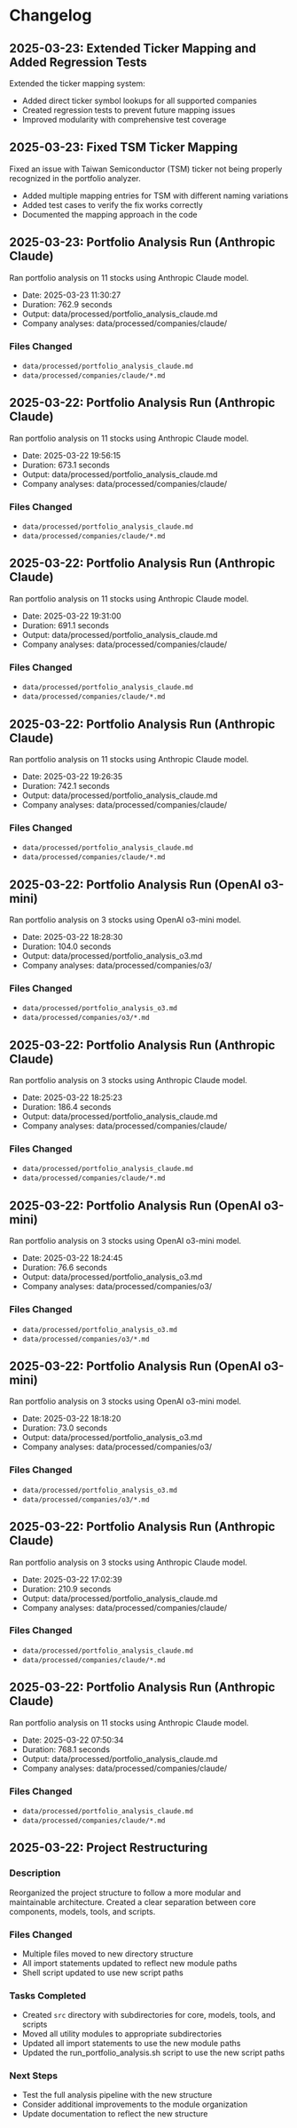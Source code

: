 # Changelog

## 2025-03-23: Extended Ticker Mapping and Added Regression Tests

Extended the ticker mapping system:
- Added direct ticker symbol lookups for all supported companies 
- Created regression tests to prevent future mapping issues
- Improved modularity with comprehensive test coverage

## 2025-03-23: Fixed TSM Ticker Mapping

Fixed an issue with Taiwan Semiconductor (TSM) ticker not being properly recognized in the portfolio analyzer.
- Added multiple mapping entries for TSM with different naming variations
- Added test cases to verify the fix works correctly
- Documented the mapping approach in the code

## 2025-03-23: Portfolio Analysis Run (Anthropic Claude)

Ran portfolio analysis on 11 stocks using Anthropic Claude model.
- Date: 2025-03-23 11:30:27
- Duration: 762.9 seconds
- Output: data/processed/portfolio_analysis_claude.md
- Company analyses: data/processed/companies/claude/

### Files Changed
- `data/processed/portfolio_analysis_claude.md`
- `data/processed/companies/claude/*.md`



## 2025-03-22: Portfolio Analysis Run (Anthropic Claude)

Ran portfolio analysis on 11 stocks using Anthropic Claude model.
- Date: 2025-03-22 19:56:15
- Duration: 673.1 seconds
- Output: data/processed/portfolio_analysis_claude.md
- Company analyses: data/processed/companies/claude/

### Files Changed
- `data/processed/portfolio_analysis_claude.md`
- `data/processed/companies/claude/*.md`



## 2025-03-22: Portfolio Analysis Run (Anthropic Claude)

Ran portfolio analysis on 11 stocks using Anthropic Claude model.
- Date: 2025-03-22 19:31:00
- Duration: 691.1 seconds
- Output: data/processed/portfolio_analysis_claude.md
- Company analyses: data/processed/companies/claude/

### Files Changed
- `data/processed/portfolio_analysis_claude.md`
- `data/processed/companies/claude/*.md`



## 2025-03-22: Portfolio Analysis Run (Anthropic Claude)

Ran portfolio analysis on 11 stocks using Anthropic Claude model.
- Date: 2025-03-22 19:26:35
- Duration: 742.1 seconds
- Output: data/processed/portfolio_analysis_claude.md
- Company analyses: data/processed/companies/claude/

### Files Changed
- `data/processed/portfolio_analysis_claude.md`
- `data/processed/companies/claude/*.md`



## 2025-03-22: Portfolio Analysis Run (OpenAI o3-mini)

Ran portfolio analysis on 3 stocks using OpenAI o3-mini model.
- Date: 2025-03-22 18:28:30
- Duration: 104.0 seconds
- Output: data/processed/portfolio_analysis_o3.md
- Company analyses: data/processed/companies/o3/

### Files Changed
- `data/processed/portfolio_analysis_o3.md`
- `data/processed/companies/o3/*.md`



## 2025-03-22: Portfolio Analysis Run (Anthropic Claude)

Ran portfolio analysis on 3 stocks using Anthropic Claude model.
- Date: 2025-03-22 18:25:23
- Duration: 186.4 seconds
- Output: data/processed/portfolio_analysis_claude.md
- Company analyses: data/processed/companies/claude/

### Files Changed
- `data/processed/portfolio_analysis_claude.md`
- `data/processed/companies/claude/*.md`



## 2025-03-22: Portfolio Analysis Run (OpenAI o3-mini)

Ran portfolio analysis on 3 stocks using OpenAI o3-mini model.
- Date: 2025-03-22 18:24:45
- Duration: 76.6 seconds
- Output: data/processed/portfolio_analysis_o3.md
- Company analyses: data/processed/companies/o3/

### Files Changed
- `data/processed/portfolio_analysis_o3.md`
- `data/processed/companies/o3/*.md`



## 2025-03-22: Portfolio Analysis Run (OpenAI o3-mini)

Ran portfolio analysis on 3 stocks using OpenAI o3-mini model.
- Date: 2025-03-22 18:18:20
- Duration: 73.0 seconds
- Output: data/processed/portfolio_analysis_o3.md
- Company analyses: data/processed/companies/o3/

### Files Changed
- `data/processed/portfolio_analysis_o3.md`
- `data/processed/companies/o3/*.md`



## 2025-03-22: Portfolio Analysis Run (Anthropic Claude)

Ran portfolio analysis on 3 stocks using Anthropic Claude model.
- Date: 2025-03-22 17:02:39
- Duration: 210.9 seconds
- Output: data/processed/portfolio_analysis_claude.md
- Company analyses: data/processed/companies/claude/

### Files Changed
- `data/processed/portfolio_analysis_claude.md`
- `data/processed/companies/claude/*.md`



## 2025-03-22: Portfolio Analysis Run (Anthropic Claude)

Ran portfolio analysis on 11 stocks using Anthropic Claude model.
- Date: 2025-03-22 07:50:34
- Duration: 768.1 seconds
- Output: data/processed/portfolio_analysis_claude.md
- Company analyses: data/processed/companies/claude/

### Files Changed
- `data/processed/portfolio_analysis_claude.md`
- `data/processed/companies/claude/*.md`

## 2025-03-22: Project Restructuring

### Description
Reorganized the project structure to follow a more modular and maintainable architecture. Created a clear separation between core components, models, tools, and scripts.

### Files Changed
- Multiple files moved to new directory structure
- All import statements updated to reflect new module paths
- Shell script updated to use new script paths

### Tasks Completed
- Created `src` directory with subdirectories for core, models, tools, and scripts
- Moved all utility modules to appropriate subdirectories
- Updated all import statements to use the new module paths
- Updated the run_portfolio_analysis.sh script to use the new script paths

### Next Steps
- Test the full analysis pipeline with the new structure
- Consider additional improvements to the module organization
- Update documentation to reflect the new structure

